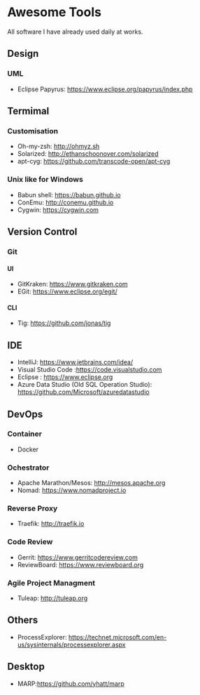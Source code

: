 # Awesome Tools
All software I have already used daily at works.

## Design
### UML
  *  Eclipse Papyrus: https://www.eclipse.org/papyrus/index.php
## Termimal
### Customisation
  * Oh-my-zsh: http://ohmyz.sh
  * Solarized: http://ethanschoonover.com/solarized
  * apt-cyg: https://github.com/transcode-open/apt-cyg
### Unix like for Windows
  * Babun shell: https://babun.github.io
  * ConEmu: http://conemu.github.io
  * Cygwin: https://cygwin.com
## Version Control
### Git
#### UI
   * GitKraken: https://www.gitkraken.com
   * EGit: https://www.eclipse.org/egit/
#### CLI
   * Tig:  https://github.com/jonas/tig
## IDE
  * IntelliJ: https://www.jetbrains.com/idea/
  * Visual Studio Code :https://code.visualstudio.com
  * Eclipse : https://www.eclipse.org
  * Azure Data Studio (Old SQL Operation Studio): https://github.com/Microsoft/azuredatastudio
## DevOps
### Container
  *  Docker
### Ochestrator
  *  Apache Marathon/Mesos: http://mesos.apache.org
  *  Nomad: https://www.nomadproject.io
### Reverse Proxy
  * Traefik: http://traefik.io
### Code Review
  * Gerrit: https://www.gerritcodereview.com
  * ReviewBoard: https://www.reviewboard.org
### Agile Project Managment
  * Tuleap: http://tuleap.org
## Others
  * ProcessExplorer: https://technet.microsoft.com/en-us/sysinternals/processexplorer.aspx
  
## Desktop
  * MARP:https://github.com/yhatt/marp

   
  

